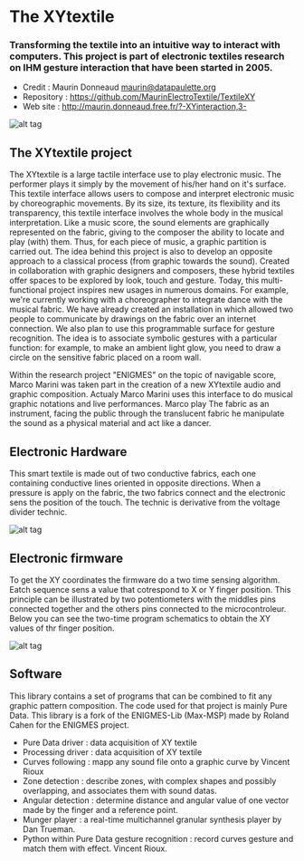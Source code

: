 # The XYtextile

### Transforming the textile into an intuitive way to interact with computers. This project is part of electronic textiles research on IHM gesture interaction that have been started in 2005.
 - Credit : Maurin Donneaud <maurin@datapaulette.org>
 - Repository : https://github.com/MaurinElectroTextile/TextileXY
 - Web site : http://maurin.donneaud.free.fr/?-XYinteraction,3-

![alt tag](https://farm1.staticflickr.com/151/415702494_c5f5f388be_o_d.jpg)

## The XYtextile project

The XYtextile is a large tactile interface use to play electronic music. The performer plays it simply by the movement of his/her hand on it's surface. This textile interface allows users to compose and interpret electronic music by choreographic movements. By its size, its texture, its flexibility and its transparency, this textile interface involves the whole body in the musical interpretation. Like a music score, the sound elements are graphically represented on the fabric, giving to the composer the ability to locate and play (with) them. Thus, for each piece of music, a graphic partition is carried out. The idea behind this project is also to develop an opposite approach to a classical process (from graphic towards the sound). Created in collaboration with graphic designers and composers, these hybrid textiles offer spaces to be explored by look, touch and gesture. Today, this multi- functional project inspires new usages in numerous domains. For example, we're currently working with a choreographer to integrate dance with the musical fabric. We have already created an installation in which allowed two people to communicate by drawings on the fabric over an internet connection. We also plan to use this programmable surface for gesture recognition. The idea is to associate symbolic gestures with a particular function: for example, to make an ambient light glow, you need to draw a circle on the sensitive fabric placed on a room wall.

Within the research project "ENIGMES" on the topic of navigable score, Marco Marini was taken part in the creation of a new XYtextile audio and graphic composition. Actualy Marco Marini uses this interface to do musical graphic notations and live performances. Marco play The fabric as an instrument, facing the public through the translucent fabric he manipulate the sound as a physical material and act like a dancer.

## Electronic Hardware
This smart textile is made out of two conductive fabrics, each one containing conductive lines oriented in opposite directions. When a pressure is apply on the fabric, the two fabrics connect and the electronic sens the position of the touch. The technic is derivative from the voltage divider technic.

![alt tag](https://farm1.staticflickr.com/176/429687135_4d1ef7704b_o_d.gif)

## Electronic firmware
To get the XY coordinates the firmware do a two time sensing algorithm. Eatch sequence sens a value that cotrespond to X or Y finger position. This principle can be illustrated by two potentiometers with the middles pins connected together and the others pins connected to the microcontroleur. Below you can see the two-time program schematics to obtain the XY values of thr finger position.

![alt tag](https://github.com/MaurinElectroTextile/XYtextile/blob/master/docs/Schematic.gif)

## Software
This library contains a set of programs that can be combined to fit any graphic pattern composition. The code used for that project is mainly Pure Data. This library is a fork of the ENIGMES-Lib (Max-MSP) made by Roland Cahen for the ENIGMES project. 

- Pure Data driver : data acquisition of XY textile
- Processing driver : data acquisition of XY textile
- Curves following : mapp any sound file onto a graphic curve by Vincent Rioux
- Zone detection : describe zones, with complex shapes and possibly overlapping, and associates them with sound datas.
- Angular detection : determine distance and angular value of one vector made by the finger and a reference point.
- Munger player : a real-time multichannel granular synthesis player by Dan Trueman.
- Python within Pure Data gesture recognition : record curves gesture and match them with effect. Vincent Rioux.

